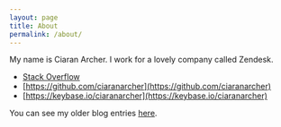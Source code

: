 ```yaml
---
layout: page
title: About
permalink: /about/
---
```


My name is Ciaran Archer. I work for a lovely company called Zendesk.

* [Stack Overflow](http://stackoverflow.com/users/446733/ciaran-archer)
* [https://github.com/ciaranarcher](https://github.com/ciaranarcher)
* [https://keybase.io/ciaranarcher](https://keybase.io/ciaranarcher)

You can see my older blog entries [here](https://flydillonfly.wordpress.com).


<script>alert('hi')</script>
